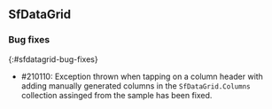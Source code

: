 ## SfDataGrid

### Bug fixes
{:#sfdatagrid-bug-fixes}

* \#210110: Exception thrown when tapping on a column header with adding manually generated columns in the `SfDataGrid.Columns` collection assinged from the sample has been fixed.